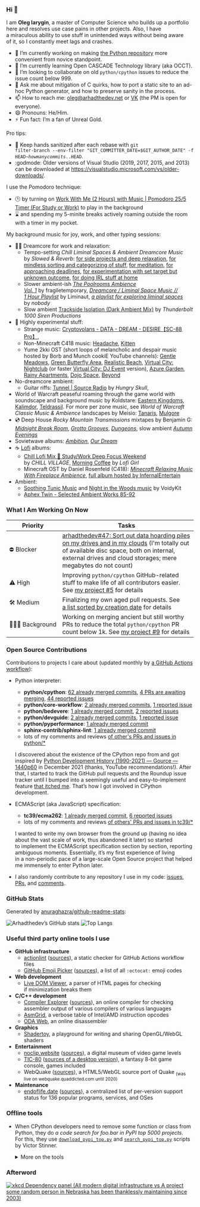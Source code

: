 ### Hi 👋

I am **Oleg Iarygin**, a master of Computer Science who builds up a portfolio
here and resolves use case pains in other projects. Also, I have a miraculous
ability to use stuff in unintended ways without being aware of it, so I
constantly meet lags and crashes.

- 🔭 I’m currently working on making [the Python repository](https://github.com/python/cpython) more convenient from novice standpoint.
- 🌱 I’m currently learning Open CASCADE Technology library (aka OCCT).
- 👯 I’m looking to collaborate on old `python/cpython` issues to reduce the issue count below 999.
- 💬 Ask me about mitigation of C quirks, how to port a static site to an ad-hoc
Python generator, and how to preserve sanity in the process.
- 📫 How to reach me:
  oleg@arhadthedev.net or
  [VK](https://vk.com/arhadthedev) (the PM is open for everyone).
- 😄 Pronouns: He/Him.
- ⚡ Fun fact: I’m a fan of Unreal Gold.

Pro tips:

- 🧼 Keep hands sanitized after each rebase with
<code>git filter-branch --env-filter "GIT_COMMITTER_DATE=$GIT_AUTHOR_DATE" -f HEAD~*howmanycommits*..HEAD</code>.
- :godmode: Older versions of Visual Studio (2019, 2017, 2015, and 2013) can be downloaded at <https://visualstudio.microsoft.com/vs/older-downloads/>.

I use the Pomodoro technique:

- 🕒 by turning on [Work With Me (2 Hours) with Music | Pomodoro 25/5 Timer (For Study or Work)](https://www.youtube.com/watch?v=7izHQ7Ojt-s) to play in the background
- ⌛ and spending my 5-minite breaks actively roaming outside the room with a timer in my pocket.

My background music for joy, work, and other typing sessions:

- 💼🎶 Dreamcore for work and relaxation:
   - Tempo-setting *Chill Liminal Spaces & Ambient Dreamcore Music* by *Slowed & Reverb*: [for side projects and deep relaxation](https://www.youtube.com/watch?v=hB7m7uTTm-E), [for mindless sorting and categorizing of stuff](https://www.youtube.com/watch?v=jJIL1PcK3s0), [for meditation](https://www.youtube.com/watch?v=gyQHjCPsnh8), [for approaching deadlines](https://www.youtube.com/watch?v=FA2sLJpTqQQ), [for experimentation with set target but unknown outcome](https://www.youtube.com/watch?v=yijUxxFilM0), [for doing IRL stuff at home](https://www.youtube.com/watch?v=6P-2q2KE4SI)
   - Slower ambient-ish [*The Poolrooms Ambience Vol. 1*](https://www.youtube.com/watch?v=MB8_VWhxj8A) by fragiletemporary, [*Dreamcore / Liminal Space Music // 1 Hour Playlist*](https://www.youtube.com/watch?v=poGvYO3jDWk) by 
Liminaut, [*a playlist for exploring liminal spaces*](https://www.youtube.com/watch?v=DqjWFZN82_A) by *nobody*
   - Slow ambient [Trackside Isolation (Dark Ambient Mix)](https://www.youtube.com/watch?v=RwF_0HSr_MI) by *Thunderbolt 1000 Siren Productions*
- 🌌 Highly experimental stuff:
   - Strange music: [Cryptovolans - DATA - DREAM - DESIRE【SC-88 Pro】](https://www.youtube.com/watch?v=YVNwa_hae_U), 
   - Non-Minecraft C418 music: [Headache](https://www.youtube.com/watch?v=-9-vy2EbZDU), [Kitten](https://www.youtube.com/watch?v=XYslMVHZ7qQ)
   - Yume 2kki OST (short loops of melancholic and despair music hosted by Borb and Munch cookiE YouTube channels): [Gentle Meadows](https://www.youtube.com/watch?v=UEfoFC0rNQo), [Green Butterfly Area](https://www.youtube.com/watch?v=wBBILSWHYCM), [Realistic Beach](https://www.youtube.com/watch?v=3pHpVSz-Drw), [Virtual City: Nightclub](https://www.youtube.com/watch?v=2qaCHQahIE4) (or faster [Virtual City: DJ Event](https://www.youtube.com/watch?v=qroxEFU9700) version), [Azure Garden](https://www.youtube.com/watch?v=5IFEe8tVrJg), [Rainy Apartments](https://www.youtube.com/watch?v=TNQhDgSNXrY), [Dojo Space](https://www.youtube.com/watch?v=VFcPpe-41t4), [Beyond](https://www.youtube.com/watch?v=78OEw5lRVP8)
- No-dreamcore ambient:
   - Guitar riffs: [Tunnel | Source Radio](https://www.youtube.com/watch?v=8mr0XK8W-8U) by *Hungry Skull*, 
- World of Warcraft peaseful roaming through the game world with soundscape and background music by Koldstare: [Eastern Kingdoms](https://www.youtube.com/watch?v=XTCgguOj7JA), [Kalimdor](https://www.youtube.com/watch?v=iPBX9VC3gFU), [Teldrassil](https://www.youtube.com/watch?v=vb0IS8zvQbk). For more per zone music, see *World of Warcraft Classic Music & Ambience* landscapes by Meisio: [Tanaris](https://www.youtube.com/watch?v=YTnLxsYOj8w), [Mulgore](https://www.youtube.com/watch?v=x1U5sHcb9I4)
- 💿 Deep House *Rocky Mountain Transmissions* mixtapes by Benjamin G: [*Midnight Break Room*](https://www.youtube.com/watch?v=3BZWCVOP0mY), [*Grotto Grooves*](https://www.youtube.com/watch?v=TsFM-xWQvgI), [*Dungeons*](https://www.youtube.com/watch?v=71drsgF2wNQ), slow ambient [*Autumn Evenings*](https://www.youtube.com/watch?v=P95g5wHgHEk)
- Sovietwave albums: [*Ambition*](https://www.youtube.com/watch?v=Mo41PanwSB0), [*Our Dream*](https://www.youtube.com/watch?v=DMoCM_FgLP8)
- ☕ [Lofi](https://en.wikipedia.org/wiki/Lo-fi_music) albums:
   - [Chill Lofi Mix 🍈 Study/Work Deep Focus Weekend](https://www.youtube.com/watch?v=eGn69q5of08) by *CHILL VILLAGE*, [Morning Coffee](https://www.youtube.com/watch?v=1fueZCTYkpA) by *Lofi Girl*
   - Minecraft OST by Daniel Rosenfeld (C418): [*Minecraft Relaxing Music With Fireplace Ambience*](https://www.youtube.com/watch?v=qcQQp-zXnG0), [full album hosted by 
InfernalEntertain](https://www.youtube.com/watch?v=laZusNy8QiY&list=PL3817D41C7D841E23_)
- Ambient:
  - [Soothing Tunic Music](https://www.youtube.com/watch?v=gzWd5hjcaPo) and [Night in the Woods music](https://www.youtube.com/watch?v=AsLKfqA73uE) by VoidyKit
  - [Aphex Twin - Selected Ambient Works 85-92](https://www.youtube.com/watch?v=Xw5AiRVqfqk)

### What I Am Working On Now

| Priority | Tasks |
| --- | --- |
| ⛔ Blocker | [arhadthedev#47: Sort out data hoarding piles on my drives and in my clouds](https://github.com/arhadthedev/arhadthedev/issues/47) (I'm totally out of available disc space, both on internal, external drives and cloud storages; mere megabytes do not count) |
| ⚠ High | Improving `python/cpython` GitHub-related stuff to make life of all contributors easier. See [my project #5](https://github.com/users/arhadthedev/projects/5/views/5) for details |
| 🛠️ Medium | Finalizing my own aged pull requests. See [a list sorted by creation date](https://github.com/search?q=state%3Aopen+author%3Aarhadthedev+sort%3Acreated-asc&type=pullrequests) for details |
| 🧘🏼‍♀️ Background | Working on merging ancient but still worthy PRs to reduce the total `python/cpython` PR count below 1k. See [my project #9](https://github.com/users/arhadthedev/projects/9/views/2) for details |

### Open Source Contributions 

Contributions to projects I care about (updated monthly by [a GitHub Actions workflow](https://github.com/arhadthedev/arhadthedev/blob/main/.github/workflows/update.yml)):

- Python interpreter:
  - **python/cpython**: [62 already merged commits](https://github.com/python/cpython/commits?author=arhadthedev), [4 PRs are awaiting merging](https://github.com/python/cpython/pulls/arhadthedev), [44 reported issues](https://github.com/python/cpython/issues?q=is%3Aissue+author%3Aarhadthedev)
  - **python/core-workflow**: [2 already merged commits](https://github.com/python/core-workflow/commits?author=arhadthedev), [1 reported issue](https://github.com/python/core-workflow/issues?q=is%3Aissue+author%3Aarhadthedev)
  - **python/bedevere**: [1 already merged commit](https://github.com/python/bedevere/commits?author=arhadthedev), [2 reported issues](https://github.com/python/bedevere/issues?q=is%3Aissue+author%3Aarhadthedev)
  - **python/devguide**: [2 already merged commits](https://github.com/python/devguide/commits?author=arhadthedev), [1 reported issue](https://github.com/python/devguide/issues?q=is%3Aissue+author%3Aarhadthedev)
  - **python/pyperformance**: [1 already merged commit](https://github.com/python/pyperformance/commits?author=arhadthedev)
  - **sphinx-contrib/sphinx-lint**: [1 already merged commit](https://github.com/sphinx-contrib/sphinx-lint/commits?author=arhadthedev)
  - lots of my comments and reviews [of other's PRs and issues in python/\*](https://github.com/search?q=commenter%3Aarhadthedev+-author%3Aarhadthedev+org%3Apython)

   I discovered about the existence of the CPython repo from and got inspired by [Python Development History (1990-2021) — Gource — 1440p60](https://www.youtube.com/watch?v=4kIJOoYAw94) in December 2021 (thanks, YouTube recommendations!). After that, I started to track the GitHub pull requests and the Roundup issue tracker until I bumped into a seemingly useful and easy-to-implement feature [that itched me](https://bugs.python.org/issue15500#msg410896). That’s how I got involved in CPython development.

- ECMAScript (aka JavaScript) specification:
  - **tc39/ecma262**: [1 already merged commit](https://github.com/tc39/ecma262/commits?author=arhadthedev), [6 reported issues](https://github.com/tc39/ecma262/issues?q=is%3Aissue+author%3Aarhadthedev)
  - lots of my comments and reviews [of others' PRs and issues in tc39/\*](https://github.com/search?q=commenter%3Aarhadthedev+-author%3Aarhadthedev+org%3Atc39)

  I wanted to write my own browser from the ground up (having no idea about the vast scale of work, thus abandoned it later) so started to implement the ECMAScript specification section by section, reporting ambiguous moments. Essentially, it’s my first experience of living in a non-periodic pace of a large-scale Open Source project that helped me immensely to enter Python later.

- I also randomly contribute to any repository I use in my code: [issues](https://github.com/search?p=1&q=author%3Aarhadthedev+-org%3Apython+-org%3Atc39+-org%3Aarhadthedev+is%3Aissue), [PRs](https://github.com/search?q=author%3Aarhadthedev+-org%3Apython+-org%3Atc39+-org%3Aarhadthedev+is%3Apr), and [comments](https://github.com/search?q=commenter%3Aarhadthedev+-author%3Aarhadthedev+-org%3Apython+-org%3Atc39+-org%3Aarhadthedev).


### GitHub Stats

Generated by [anuraghazra/github-readme-stats](https://github.com/anuraghazra/github-readme-stats):

![Arhadthedev’s GitHub stats](https://github-readme-stats.zohan.tech/api?username=arhadthedev&show_icons=true)
![Top Langs](https://github-readme-stats.zohan.tech/api/top-langs/?username=arhadthedev&layout=compact&exclude_repo=qt-4.3.5,unrealwiki-offline-20080405,uttexture-20140808,beyondunreal-wiki-20161217)


### Useful third party online tools I use

- **GitHub infrastructure**
  - [actionlint](https://rhysd.github.io/actionlint/) ([sources](https://github.com/rhysd/actionlint)), a static checker for GitHub Actions workflow files
  - [GitHub Emoji Picker](https://github-emoji-picker.rickstaa.dev/) ([sources](https://github.com/rickstaa/github-emoji-picker)), a list of all `:octocat:` emoji codes
- **Web development**
  - [Live DOM Viewer](https://software.hixie.ch/utilities/js/live-dom-viewer/), a parser of HTML pages for checking if minimization breaks them
- **C/C++ development**
  - [Compiler Explorer](https://gcc.godbolt.org/) ([sources](https://github.com/compiler-explorer/compiler-explorer)), an online compiler for checking assembler output of various compilers of various languages
  - [AsmGrid](https://asmjit.com/asmgrid/), a verbose table of Intel/AMD instruction opcodes
  - [ODA Web](https://onlinedisassembler.com/odaweb/), an online disassembler
- **Graphics**
  - [Shadertoy](https://www.shadertoy.com/), a playground for writing and sharing OpenGL/WebGL shaders
- **Entertainment**
  - [noclip.website](https://noclip.website) ([sources](https://github.com/magcius/noclip.website)), a digital museum of video game levels
  - [TIC-80](https://tic80.com/play) ([sources of a desktop version](https://github.com/nesbox/TIC-80)), a fantasy 8-bit game console, games included
  - WebQuake ([sources](https://github.com/Triang3l/WebQuake)), a HTML5/WebGL source port of Quake <sub>(was live on webquake.quaddicted.com until 2020)</sub>
- **Maintenance**
  - [endoflife.date](https://endoflife.date/) ([sources](https://github.com/endoflife-date/endoflife.date)), a centralized list of per-version support status for 136 popular programs, services, and OSes

### Offline tools

- When CPython developers need to remove some function or class from Python, they do *a code search for foo.bar in PyPI top 5000 projects*. For this, they use [`download_pypi_top.py`](https://github.com/vstinner/misc/blob/main/cpython/download_pypi_top.py) and [`search_pypi_top.py`](https://github.com/vstinner/misc/blob/main/cpython/search_pypi_top.py) scripts by Victor Stinner.

   <details><summary>More on the tools</summary>

   How to setup and use: *[How to search 5,000 Python projects](https://dev.to/hugovk/how-to-search-5000-python-projects-31gk)* by Hugo van Kemenade.
  
   ```text
   $ python download_pypi_top.py --help

   usage: download_pypi_top.py [-h] DIRECTORY [COUNT]

   Download the source code of PyPI top projects.

   positional arguments:
     DIRECTORY   Destination directory
     COUNT       Only download the top COUNT projects

   options:
     -h, --help  show this help message and exit
   ```

   Discovered via <https://www.mail-archive.com/python-dev@python.org/msg114613.html>.
  
   ```text
   usage: search_pypi_top.py [-h] [-o FILENAME] [--text] [-v] [-q] [--cython]
                             PYPI_DIRECTORY REGEX

   Code search in the source code of PyPI top projects.

   positional arguments:
     PYPI_DIRECTORY        PyPI local directory
     REGEX                 Regex to search

   options:
     -h, --help            show this help message and exit
     -o FILENAME, --output FILENAME
                        Output filename
     --text                Process a binary file as if it were text
     -v, --verbose         Verbose mode (ex: log ignored files)
     -q, --quiet           Quiet mode (ex: don't log proceed files)
     --cython              Search also in code generated by Cython
   ```

   Discovered via <https://github.com/python/cpython/pull/99285#pullrequestreview-1186015484>.

   </details>
   
### Afterword

[![xkcd Dependency panel (All modern digital infrastructure vs A project some random person in Nebraska has been thanklessly maintaining since 2003)](https://imgs.xkcd.com/comics/dependency.png)](https://xkcd.com/2347/)
